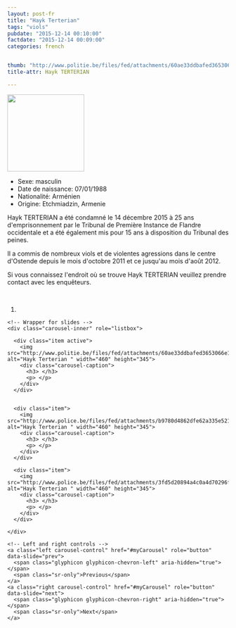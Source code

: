 ```yaml
---
layout: post-fr
title: "Hayk Terterian"
tags: "viols"
pubdate: "2015-12-14 00:10:00"
factdate: "2015-12-14 00:09:00"
categories: french


thumb: "http://www.politie.be/files/fed/attachments/60ae33ddbafed3653066e1051b813df3.jpg"
title-attr: Hayk TERTERIAN 

---
```


<div class="row">

  <div class="col-xs-12 col-md-4">
         <a class="thumbnail" href="http://www.politie.be/files/fed/attachments/60ae33ddbafed3653066e1051b813df3.jpg" title="Hayk TERTERIAN  ">
           <img src="http://www.politie.be/files/fed/attachments/60ae33ddbafed3653066e1051b813df3.jpg" width="175" ></a>  
  </div>
  <div class="col-xs-12 col-md-8">


<ul>
<li>Sexe: masculin</li>
<li>Date de naissance: 07/01/1988</li>
<li>Nationalité: Arménien</li>
<li>Origine: Etchmiadzin, Armenie</li>
</ul> 


<p>Hayk TERTERIAN a été condamné le 14 décembre 2015 à 25 ans d'emprisonnement par le Tribunal de Première Instance de Flandre occidentale et a été également mis pour 15 ans à disposition du Tribunal des peines.</p>

<p>Il a commis de nombreux viols et de violentes agressions dans le centre d'Ostende depuis le mois d'octobre 2011 et ce jusqu'au mois d'août 2012.</p>

<p>Si vous connaissez l'endroit où se trouve Hayk TERTERIAN veuillez prendre contact avec les enquêteurs.</p>


<!-- SLIDER -->
<div class="container"  class="col-xs-12 col-md-12">
  <br>
  <div id="myCarousel" class="carousel slide" data-ride="carousel">
    <!-- Indicators -->
    <ol class="carousel-indicators">
      <li data-target="#myCarousel" data-slide-to="0" class="active"></li>
    </ol>

    <!-- Wrapper for slides -->
    <div class="carousel-inner" role="listbox">

      <div class="item active">
        <img src="http://www.politie.be/files/fed/attachments/60ae33ddbafed3653066e1051b813df3.jpg" alt="Hayk Terterian " width="460" height="345">
        <div class="carousel-caption">
          <h3> </h3>
          <p> </p>
        </div>
      </div>

      
      <div class="item">
        <img src="http://www.police.be/files/fed/attachments/b9780d4862dfe62a335e521ccaf20a7c.jpg" alt="Hayk Terterian " width="460" height="345">
        <div class="carousel-caption">
          <h3> </h3>
          <p> </p>
        </div>
      </div>
      
      <div class="item">
        <img src="http://www.police.be/files/fed/attachments/3fd5d20894a4c0a4d70296fee75041e6.jpg" alt="Hayk Terterian " width="460" height="345">
        <div class="carousel-caption">
          <h3> </h3>
          <p> </p>
        </div>
      </div>
  
    </div>

    <!-- Left and right controls -->
    <a class="left carousel-control" href="#myCarousel" role="button" data-slide="prev">
      <span class="glyphicon glyphicon-chevron-left" aria-hidden="true"></span>
      <span class="sr-only">Previous</span>
    </a>
    <a class="right carousel-control" href="#myCarousel" role="button" data-slide="next">
      <span class="glyphicon glyphicon-chevron-right" aria-hidden="true"></span>
      <span class="sr-only">Next</span>
    </a>
  </div>
</div>

  <link rel="stylesheet" href="http://maxcdn.bootstrapcdn.com/bootstrap/3.3.5/css/bootstrap.min.css">
  <script src="https://ajax.googleapis.com/ajax/libs/jquery/1.11.3/jquery.min.js"></script>
  <script src="http://maxcdn.bootstrapcdn.com/bootstrap/3.3.5/js/bootstrap.min.js"></script>
  <!-- SLIDER -->
  
</div>


</div>

